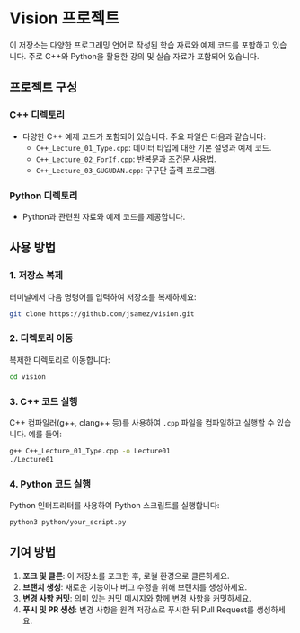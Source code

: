 # Vision 프로젝트

이 저장소는 다양한 프로그래밍 언어로 작성된 학습 자료와 예제 코드를 포함하고 있습니다. 주로 C++와 Python을 활용한 강의 및 실습 자료가 포함되어 있습니다.

## 프로젝트 구성

### C++ 디렉토리
- 다양한 C++ 예제 코드가 포함되어 있습니다. 주요 파일은 다음과 같습니다:
  - `C++_Lecture_01_Type.cpp`: 데이터 타입에 대한 기본 설명과 예제 코드.
  - `C++_Lecture_02_ForIf.cpp`: 반복문과 조건문 사용법.
  - `C++_Lecture_03_GUGUDAN.cpp`: 구구단 출력 프로그램.

### Python 디렉토리
- Python과 관련된 자료와 예제 코드를 제공합니다.

## 사용 방법

### 1. 저장소 복제
터미널에서 다음 명령어를 입력하여 저장소를 복제하세요:
```bash
git clone https://github.com/jsamez/vision.git
```

### 2. 디렉토리 이동
복제한 디렉토리로 이동합니다:
```bash
cd vision
```

### 3. C++ 코드 실행
C++ 컴파일러(g++, clang++ 등)를 사용하여 `.cpp` 파일을 컴파일하고 실행할 수 있습니다. 예를 들어:
```bash
g++ C++_Lecture_01_Type.cpp -o Lecture01
./Lecture01
```

### 4. Python 코드 실행
Python 인터프리터를 사용하여 Python 스크립트를 실행합니다:
```bash
python3 python/your_script.py
```

## 기여 방법

1. **포크 및 클론**: 이 저장소를 포크한 후, 로컬 환경으로 클론하세요.
2. **브랜치 생성**: 새로운 기능이나 버그 수정을 위해 브랜치를 생성하세요.
3. **변경 사항 커밋**: 의미 있는 커밋 메시지와 함께 변경 사항을 커밋하세요.
4. **푸시 및 PR 생성**: 변경 사항을 원격 저장소로 푸시한 뒤 Pull Request를 생성하세요.



